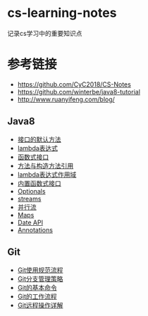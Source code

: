 # cs-learning-notes
记录cs学习中的重要知识点

# 参考链接
- https://github.com/CyC2018/CS-Notes
- https://github.com/winterbe/java8-tutorial
- http://www.ruanyifeng.com/blog/
 
## Java8
  
- [接口的默认方法](https://github.com/BufferedStream/cs-learning-notes/blob/master/notes/%E6%8E%A5%E5%8F%A3%E7%9A%84%E9%BB%98%E8%AE%A4%E6%96%B9%E6%B3%95.md)
- [lambda表达式](https://github.com/BufferedStream/cs-learning-notes/blob/master/notes/lambda.md)
- [函数式接口](https://github.com/BufferedStream/cs-learning-notes/blob/master/notes/%E5%87%BD%E6%95%B0%E5%BC%8F%E6%8E%A5%E5%8F%A3.md
)
- [方法与构造方法引用](https://github.com/BufferedStream/cs-learning-notes/blob/master/notes/%E6%96%B9%E6%B3%95%E4%B8%8E%E6%9E%84%E9%80%A0%E6%96%B9%E6%B3%95%E5%BC%95%E7%94%A8.md)
- [lambda表达式作用域](https://github.com/BufferedStream/cs-learning-notes/blob/master/notes/lambda%E8%A1%A8%E8%BE%BE%E5%BC%8F%E4%BD%9C%E7%94%A8%E5%9F%9F.md)
- [内置函数式接口](https://github.com/BufferedStream/cs-learning-notes/blob/master/notes/%E5%86%85%E7%BD%AE%E5%87%BD%E6%95%B0%E5%BC%8F%E6%8E%A5%E5%8F%A3.md
)
- [Optionals](https://github.com/BufferedStream/cs-learning-notes/blob/master/notes/optionals.md)
- [streams](https://github.com/BufferedStream/cs-learning-notes/blob/master/notes/streams.md)
- [并行流](https://github.com/BufferedStream/cs-learning-notes/blob/master/notes/%E5%B9%B6%E8%A1%8C%E6%B5%81.md
)
- [Maps](https://github.com/BufferedStream/cs-learning-notes/blob/master/notes/maps.md)
- [Date API](https://github.com/BufferedStream/cs-learning-notes/blob/master/notes/Date%20API.md)
- [Annotations ](https://github.com/BufferedStream/cs-learning-notes/blob/master/notes/Annotations.md
)

## Git

- [Git使用规范流程](https://github.com/BufferedStream/cs-learning-notes/blob/master/notes/Git%E4%BD%BF%E7%94%A8%E8%A7%84%E8%8C%83%E6%B5%81%E7%A8%8B.md)
- [Git分支管理策略](https://github.com/BufferedStream/cs-learning-notes/blob/master/notes/Git%E5%88%86%E6%94%AF%E7%AE%A1%E7%90%86%E7%AD%96%E7%95%A5.md)
- [Git的基本命令](https://github.com/BufferedStream/cs-learning-notes/blob/master/notes/%E5%B8%B8%E7%94%A8git%E5%91%BD%E4%BB%A4.md)
- [Git的工作流程](https://github.com/BufferedStream/cs-learning-notes/blob/master/notes/git%E7%9A%84%E5%B7%A5%E4%BD%9C%E6%B5%81%E7%A8%8B.md)
- [Git远程操作详解](https://github.com/BufferedStream/cs-learning-notes/blob/master/notes/Git%E8%BF%9C%E7%A8%8B%E6%93%8D%E4%BD%9C%E8%AF%A6%E8%A7%A3.md)
